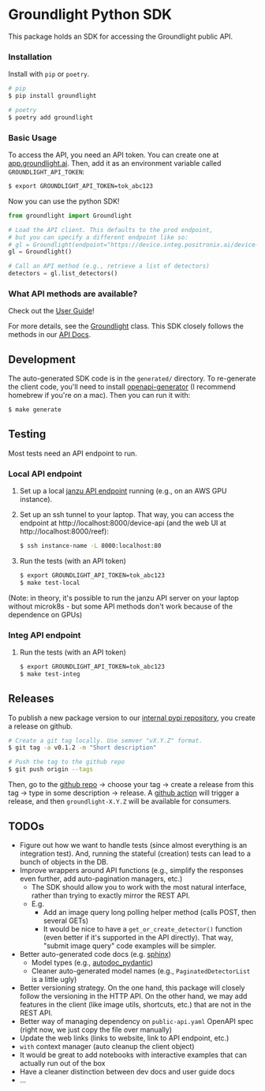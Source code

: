 # Groundlight Python SDK

This package holds an SDK for accessing the Groundlight public API. 

### Installation

Install with `pip` or `poetry`.

```Bash
# pip
$ pip install groundlight

# poetry
$ poetry add groundlight
```

### Basic Usage

To access the API, you need an API token. You can create one at [app.groundlight.ai](https://app.positronix.ai/reef/my-account/api-tokens). Then, add it as an environment variable called `GROUNDLIGHT_API_TOKEN`:

```Bash
$ export GROUNDLIGHT_API_TOKEN=tok_abc123
```

Now you can use the python SDK!

```Python
from groundlight import Groundlight

# Load the API client. This defaults to the prod endpoint,
# but you can specify a different endpoint like so:
# gl = Groundlight(endpoint="https://device.integ.positronix.ai/device-api")
gl = Groundlight()

# Call an API method (e.g., retrieve a list of detectors)
detectors = gl.list_detectors()
```

### What API methods are available?

Check out the [User Guide](UserGuide.md)!

For more details, see the [Groundlight](src/groundlight/client.py) class. This SDK closely follows the methods in our [API Docs](https://app.positronix.ai/reef/admin/api-docs).


## Development

The auto-generated SDK code is in the `generated/` directory. To re-generate the client code, you'll need to install [openapi-generator](https://openapi-generator.tech/docs/installation#homebrew) (I recommend homebrew if you're on a mac). Then you can run it with:

```Bash
$ make generate
```

## Testing

Most tests need an API endpoint to run.

### Local API endpoint

1. Set up a local [janzu API endpoint](https://github.com/positronix-ai/zuuul/blob/main/deploy/README.md#development-using-local-microk8s) running (e.g., on an AWS GPU instance).

1. Set up an ssh tunnel to your laptop. That way, you can access the endpoint at http://localhost:8000/device-api (and the web UI at http://localhost:8000/reef):

    ```Bash
    $ ssh instance-name -L 8000:localhost:80
    ```

1. Run the tests (with an API token)

    ```Bash
    $ export GROUNDLIGHT_API_TOKEN=tok_abc123
    $ make test-local
    ```

(Note: in theory, it's possible to run the janzu API server on your laptop without microk8s - but some API methods don't work because of the dependence on GPUs)

### Integ API endpoint

1. Run the tests (with an API token)

    ```Bash
    $ export GROUNDLIGHT_API_TOKEN=tok_abc123
    $ make test-integ
    ```

## Releases

To publish a new package version to our [internal pypi repository](https://github.com/positronix-ai/packaging/tree/main/aws), you create a release on github.

```Bash
# Create a git tag locally. Use semver "vX.Y.Z" format.
$ git tag -a v0.1.2 -m "Short description"

# Push the tag to the github repo
$ git push origin --tags
```

Then, go to the [github repo](https://github.com/positronix-ai/groundlight-python-sdk/tags) -> choose your tag -> create a release from this tag -> type in some description -> release. A [github action](https://github.com/positronix-ai/groundlight-python-sdk/actions/workflows/publish.yaml) will trigger a release, and then `groundlight-X.Y.Z` will be available for consumers.

## TODOs

- Figure out how we want to handle tests (since almost everything is an integration test). And, running the stateful (creation) tests can lead to a bunch of objects in the DB.
- Improve wrappers around API functions (e.g., simplify the responses even further, add auto-pagination managers, etc.)
  - The SDK should allow you to work with the most natural interface, rather than trying to exactly mirror the REST API.
  - E.g.
    - Add an image query long polling helper method (calls POST, then several GETs)
    - It would be nice to have a `get_or_create_detector()` function (even better if it's supported in the API directly). That way, "submit image query" code examples will be simpler.
- Better auto-generated code docs (e.g. [sphinx](https://www.sphinx-doc.org/en/master/))
  - Model types (e.g., [autodoc_pydantic](https://github.com/mansenfranzen/autodoc_pydantic))
  - Cleaner auto-generated model names (e.g., `PaginatedDetectorList` is a little ugly)
- Better versioning strategy. On the one hand, this package will closely follow the versioning in the HTTP API. On the other hand, we may add features in the client (like image utils, shortcuts, etc.) that are not in the REST API.
- Better way of managing dependency on `public-api.yaml` OpenAPI spec (right now, we just copy the file over manually)
- Update the web links (links to website, link to API endpoint, etc.)
- `with` context manager (auto cleanup the client object)
- It would be great to add notebooks with interactive examples that can actually run out of the box
- Have a cleaner distinction between dev docs and user guide docs
- ...
